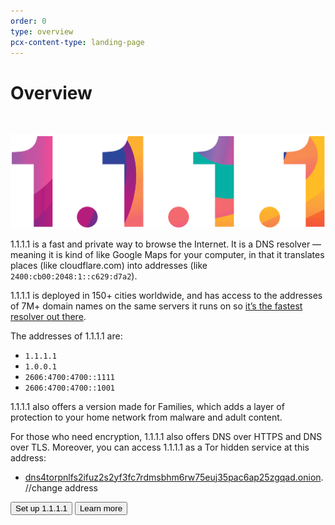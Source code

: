 ```yaml
---
order: 0
type: overview
pcx-content-type: landing-page
---
```


# Overview

<br/>
<div class="medium-img">

![Cloudflare 1.1.1.1](static/1111-fancycolor.gif)

</div>

<ContentColumn>

1.1.1.1 is a fast and private way to browse the Internet. It is a DNS resolver — meaning it is kind of like Google Maps for your computer, in that it translates places (like cloudflare.com) into addresses (like `2400:cb00:2048:1::c629:d7a2`). 

1.1.1.1 is deployed in 150+ cities worldwide, and has access to the addresses of 7M+ domain names on the same servers it runs on so [it’s the fastest resolver out there](https://www.dnsperf.com/#!dns-resolvers).

The addresses of 1.1.1.1 are:

- `1.1.1.1`
- `1.0.0.1`
- `2606:4700:4700::1111`
- `2606:4700:4700::1001`

1.1.1.1 also offers a version made for Families, which adds a layer of protection to your home network from malware and adult content.

For those who need encryption, 1.1.1.1 also offers DNS over HTTPS and DNS over TLS. Moreover, you can access 1.1.1.1 as a Tor hidden service at this address:

- [dns4torpnlfs2ifuz2s2yf3fc7rdmsbhm6rw75euj35pac6ap25zgqad.onion](./fun-stuff/dns-over-tor/). //change address

<ButtonGroup>
  <Button type="primary" href="/1.1.1.1/setting-up-1.1.1.1">Set up 1.1.1.1</Button>
  <Button type="secondary" href="/1.1.1.1/what-is-1.1.1.1">Learn more</Button>
</ButtonGroup>

</ContentColumn>